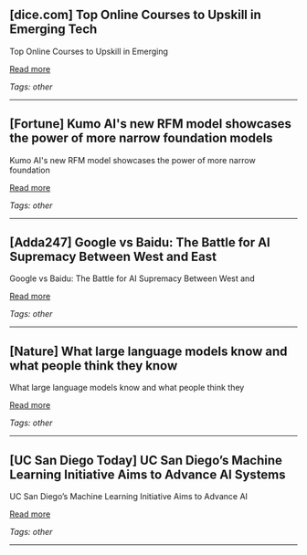 ## [dice.com] Top Online Courses to Upskill in Emerging Tech

Top Online Courses to Upskill in Emerging

[Read more](https://www.dice.com/career-advice/top-online-courses-to-upskill-in-emerging-tech)

_Tags: other_

---
## [Fortune] Kumo AI's new RFM model showcases the power of more narrow foundation models

Kumo AI's new RFM model showcases the power of more narrow foundation

[Read more](https://fortune.com/2025/05/20/kumo-ai-rfm-foundation-model-for-predictions-shows-power-of-smaller-foundation-models-eye-on-ai/)

_Tags: other_

---
## [Adda247] Google vs Baidu: The Battle for AI Supremacy Between West and East

Google vs Baidu: The Battle for AI Supremacy Between West and

[Read more](https://currentaffairs.adda247.com/google-vs-baidu-the-battle-for-ai-supremacy-between-west-and-east/)

_Tags: other_

---
## [Nature] What large language models know and what people think they know

What large language models know and what people think they

[Read more](https://www.nature.com/articles/s42256-024-00976-7)

_Tags: other_

---
## [UC San Diego Today] UC San Diego’s Machine Learning Initiative Aims to Advance AI Systems

UC San Diego’s Machine Learning Initiative Aims to Advance AI

[Read more](https://today.ucsd.edu/story/uc-san-diego-machine-learning-initiative-aims-to-advance-ai-systems)

_Tags: other_

---
